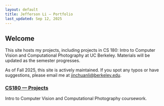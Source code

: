 ```yaml
---
layout: default
title: Jefferson Li — Portfolio
last_updated: Sep 12, 2025
---
```


<section class="hero">
  <h1>Welcome</h1>
  <p class="muted">
    This site hosts my projects, including projects in CS 180: Intro to Computer Vision and Computational Photography at UC Berkeley. Materials will be updated as the semester progresses.
  </p>
  <p class="muted">
    As of Fall 2025, this site is actively maintained. If you spot any typos or have suggestions, please email me at <a href="mailto:jinchuanli@berkeley.edu">jinchuanli@berkeley.edu</a>.
  </p>
</section>

<section class="grid">
  <article class="card">
    <h3><a href="{{ '/cs180/' | relative_url }}">CS180 — Projects</a></h3>
    <div class="desc">Intro to Computer Vision and Computational Photography coursework.</div>
  </article>
</section>

